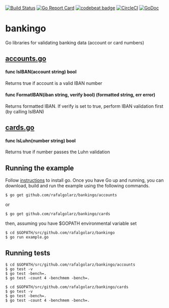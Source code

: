 [![Build Status](https://travis-ci.org/rafalgolarz/bankingo.svg?branch=master)](https://travis-ci.org/rafalgolarz/bankingo)
[![Go Report Card](https://goreportcard.com/badge/github.com/rafalgolarz/bankingo)](https://goreportcard.com/report/github.com/rafalgolarz/bankingo)
[![codebeat badge](https://codebeat.co/badges/3cadc60b-3642-46bc-9118-1595e354aa6d)](https://codebeat.co/projects/github-com-rafalgolarz-bankingo)
[![CircleCI](https://circleci.com/gh/rafalgolarz/bankingo/tree/master.svg?style=svg)](https://circleci.com/gh/rafalgolarz/bankingo/tree/master)
[![GoDoc](https://godoc.org/github.com/rafalgolarz/bankingo?status.svg)](https://godoc.org/github.com/rafalgolarz/bankingo)

# bankingo
Go libraries for validating banking data (account or card numbers)

## [accounts.go](https://github.com/rafalgolarz/bankingo/blob/master/accounts/accounts.go)

#### func IsIBAN(account string) bool

Returns true if account is a valid IBAN number

#### func FormatIBAN(iban string, verify bool) (formatted string, err error)

Returns formatted IBAN.
If verify is set to true, perform IBAN validation first (by calling IsIBAN)

## [cards.go](https://github.com/rafalgolarz/bankingo/blob/master/cards/cards.go)

#### func IsLuhn(number string) bool

Returns true if number passes the Luhn validation

## Running the example

Follow [instructions](https://golang.org/doc/install) to install go.
Once you have Go up and running, you can download, build and run the example using the following commands.

    $ go get github.com/rafalgolarz/bankingo/accounts

or

    $ go get github.com/rafalgolarz/bankingo/cards

then, assuming you have $GOPATH environmental variable set

    $ cd $GOPATH/src/github.com/rafalgolarz/bankingo
    $ go run example.go
    
## Running tests

    $ cd $GOPATH/src/github.com/rafalgolarz/bankingo/accounts
    $ go test -v
    $ go test -bench=.
    $ go test -count 4 -benchmem -bench=.
    
    $ cd $GOPATH/src/github.com/rafalgolarz/bankingo/cards
    $ go test -v
    $ go test -bench=.
    $ go test -count 4 -benchmem -bench=.
